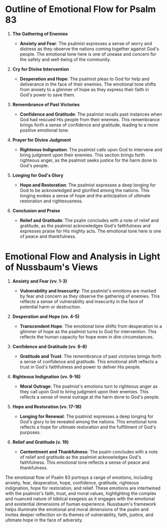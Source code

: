 # Outline of Emotional Flow for Psalm 83

1. **The Gathering of Enemies**
    - **Anxiety and Fear**: The psalmist expresses a sense of worry and distress as they observe the nations coming together against God's people. The emotional tone here is one of unease and concern for the safety and well-being of the community.

2. **Cry for Divine Intervention**
    - **Desperation and Hope**: The psalmist pleas to God for help and deliverance in the face of their enemies. The emotional tone shifts from anxiety to a glimmer of hope as they express their faith in God's power to save them.

3. **Remembrance of Past Victories**
    - **Confidence and Gratitude**: The psalmist recalls past instances when God had rescued His people from their enemies. This remembrance brings forth a sense of confidence and gratitude, leading to a more positive emotional tone.

4. **Prayer for Divine Judgment**
    - **Righteous Indignation**: The psalmist calls upon God to intervene and bring judgment upon their enemies. This section brings forth righteous anger, as the psalmist seeks justice for the harm done to God's people.

5. **Longing for God's Glory**
    - **Hope and Restoration**: The psalmist expresses a deep longing for God to be acknowledged and glorified among the nations. This longing evokes a sense of hope and the anticipation of ultimate restoration and righteousness.

6. **Conclusion and Praise**
    - **Relief and Gratitude**: The psalm concludes with a note of relief and gratitude, as the psalmist acknowledges God's faithfulness and expresses praise for His mighty acts. The emotional tone here is one of peace and thankfulness.

# Emotional Flow and Analysis in Light of Nussbaum's Views

1. **Anxiety and Fear (vv. 1-3)**
    - **Vulnerability and Insecurity**: The psalmist's emotions are marked by fear and concern as they observe the gathering of enemies. This reflects a sense of vulnerability and insecurity in the face of potential harm or destruction.

2. **Desperation and Hope (vv. 4-5)**
    - **Transcendent Hope**: The emotional tone shifts from desperation to a glimmer of hope as the psalmist turns to God for intervention. This reflects the human capacity for hope even in dire circumstances.

3. **Confidence and Gratitude (vv. 6-8)**
    - **Gratitude and Trust**: The remembrance of past victories brings forth a sense of confidence and gratitude. This emotional shift reflects a trust in God's faithfulness and power to deliver His people.

4. **Righteous Indignation (vv. 9-16)**
    - **Moral Outrage**: The psalmist's emotions turn to righteous anger as they call upon God to bring judgment upon their enemies. This reflects a sense of moral outrage at the harm done to God's people.

5. **Hope and Restoration (vv. 17-18)**
    - **Longing for Renewal**: The psalmist expresses a deep longing for God's glory to be revealed among the nations. This emotional tone reflects a hope for ultimate restoration and the fulfillment of God's purposes.

6. **Relief and Gratitude (v. 19)**
    - **Contentment and Thankfulness**: The psalm concludes with a note of relief and gratitude as the psalmist acknowledges God's faithfulness. This emotional tone reflects a sense of peace and thankfulness.

The emotional flow of Psalm 83 portrays a range of emotions, including anxiety, fear, desperation, hope, confidence, gratitude, righteous indignation, hope for restoration, and relief. These emotions are intertwined with the psalmist's faith, trust, and moral values, highlighting the complex and nuanced nature of biblical exegesis as it engages with the emotional and existential dimensions of human experience. Nussbaum's framework helps illuminate the emotional and moral dimensions of the psalm and invites deeper reflection on its themes of vulnerability, faith, justice, and ultimate hope in the face of adversity.